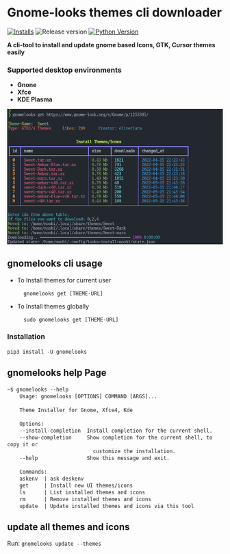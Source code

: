 # Gnome-looks themes cli downloader

[![Installs](https://static.pepy.tech/personalized-badge/gnomelooks?period=total&units=international_system&left_color=black&right_color=orange&left_text=Downloads)](https://pepy.tech/project/gnomelooks) ![Release version](https://img.shields.io/github/v/release/Rishang/gnome-theme-installer.svg?style=flat-square
)
[![Python Version](https://img.shields.io/badge/Python-3.10-xx.svg)](https://shields.io/)

**A cli-tool to install and update gnome based Icons, GTK, Cursor themes easily**

### Supported desktop environments

- **Gnone**
- **Xfce**
- **KDE Plasma**

![image 1](./.github/images/get.png)

## gnomelooks cli usage


- To Install themes for current user
        
        gnomelooks get [THEME-URL]

- To Install themes globally

        sudo gnomelooks get [THEME-URL]

### Installation

    pip3 install -U gnomelooks

## gnomelooks help Page

    ~$ gnomelooks --help
        Usage: gnomelooks [OPTIONS] COMMAND [ARGS]...

        Theme Installer for Gnome, Xfce4, Kde 

        Options:
        --install-completion  Install completion for the current shell.
        --show-completion     Show completion for the current shell, to copy it or
                                customize the installation.
        --help                Show this message and exit.

        Commands:
        askenv  | ask deskenv
        get     | Install new UI themes/icons
        ls      | List installed themes and icons
        rm      | Remove installed themes and icons
        update  | Update installed themes and icons via this tool

## update all themes and icons

Run: `gnomelooks update --themes`
